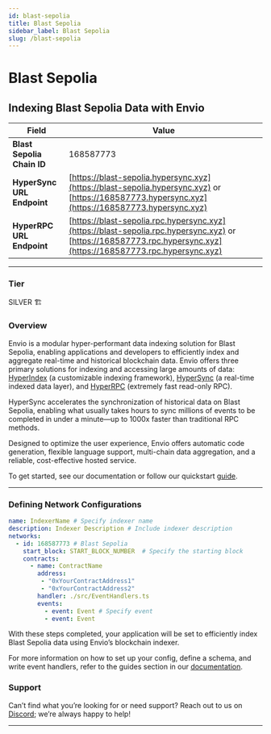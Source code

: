 ```yaml
---
id: blast-sepolia
title: Blast Sepolia
sidebar_label: Blast Sepolia
slug: /blast-sepolia
---
```


# Blast Sepolia

## Indexing Blast Sepolia Data with Envio

| **Field**                     | **Value**                                                                                          |
|-------------------------------|----------------------------------------------------------------------------------------------------|
| **Blast Sepolia Chain ID**     | 168587773                                                                                            |
| **HyperSync URL Endpoint**    | [https://blast-sepolia.hypersync.xyz](https://blast-sepolia.hypersync.xyz) or [https://168587773.hypersync.xyz](https://168587773.hypersync.xyz) |
| **HyperRPC URL Endpoint**     | [https://blast-sepolia.rpc.hypersync.xyz](https://blast-sepolia.rpc.hypersync.xyz) or [https://168587773.rpc.hypersync.xyz](https://168587773.rpc.hypersync.xyz) |

---

### Tier

SILVER 🏗️

### Overview

Envio is a modular hyper-performant data indexing solution for Blast Sepolia, enabling applications and developers to efficiently index and aggregate real-time and historical blockchain data. Envio offers three primary solutions for indexing and accessing large amounts of data: [HyperIndex](/docs/HyperIndex/overview) (a customizable indexing framework), [HyperSync](/docs/HyperSync/overview) (a real-time indexed data layer), and [HyperRPC](/docs/HyperSync/overview-hyperrpc) (extremely fast read-only RPC).

HyperSync accelerates the synchronization of historical data on Blast Sepolia, enabling what usually takes hours to sync millions of events to be completed in under a minute—up to 1000x faster than traditional RPC methods.

Designed to optimize the user experience, Envio offers automatic code generation, flexible language support, multi-chain data aggregation, and a reliable, cost-effective hosted service.

To get started, see our documentation or follow our quickstart [guide](/docs/HyperIndex/contract-import).

---

### Defining Network Configurations

```yaml
name: IndexerName # Specify indexer name
description: Indexer Description # Include indexer description
networks:
  - id: 168587773 # Blast Sepolia  
    start_block: START_BLOCK_NUMBER  # Specify the starting block
    contracts:
      - name: ContractName
        address:
         - "0xYourContractAddress1"
         - "0xYourContractAddress2"
        handler: ./src/EventHandlers.ts
        events:
          - event: Event # Specify event
          - event: Event
```

With these steps completed, your application will be set to efficiently index Blast Sepolia data using Envio’s blockchain indexer.

For more information on how to set up your config, define a schema, and write event handlers, refer to the guides section in our [documentation](/docs/HyperIndex/configuration-file).

### Support

Can’t find what you’re looking for or need support? Reach out to us on [Discord](https://discord.com/invite/Q9qt8gZ2fX); we’re always happy to help!

---
